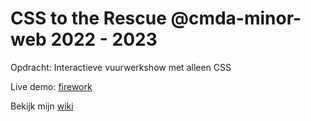 # CSS to the Rescue @cmda-minor-web 2022 - 2023

Opdracht: Interactieve vuurwerkshow met alleen CSS

Live demo: [firework](https://hoa0.github.io/css-to-the-rescue-2223/fireworkFinal/index.html)

Bekijk mijn [wiki](https://github.com/Hoa0/css-to-the-rescue-2223/wiki)
